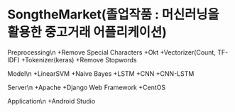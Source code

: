 # SongtheMarket(졸업작품 : 머신러닝을 활용한 중고거래 어플리케이션)



Preprocessing\n
 +Remove Special Characters
 +Okt
 +Vectorizer(Count, TF-IDF)
 +Tokenizer(keras)
 +Remove Stopwords

Model\n
 +LinearSVM
 +Naive Bayes
 +LSTM
 +CNN
 +CNN-LSTM

Server\n
 +Apache
 +Django Web Framework
 +CentOS

Application\n
 +Android Studio
